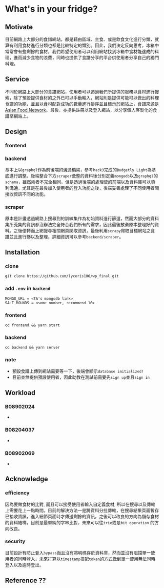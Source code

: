 # What's in your fridge?
## Motivate
目前網路上大部分的食譜網站，都是藉由區域、主食、或是飲食文化進行分類，就算有利用食材進行分類也都是比較特定的類別。因此，我們決定反向思考，冰箱中常常會有些剩餘的食材，我們希望使用者可以利用網站找到冰箱中食材能達成的料理，進而減少食物的浪費，同時也提供了食譜分享的平台供使用者分享自己的獨門料理。

## Service
不同於網路上大部分的食譜網站，使用者可以透過我們所提供的服務以食材進行搜索，除了預設提供食材的之外已可以手動輸入，網站則是提供可能可以做出的料理食譜的功能，並且以食材配對成功的數量進行排序並且標示於網站上，食譜來源是[Asian Food Network](https://asianfoodnetwork.com/)。最後，亦提供註冊以及登入網站，以分享個人客製化的食譜至網站上。

## Design
### frontend

### backend
基本上以`graphql`作為前後端的溝通橋梁，參考`hack3`完成的`Budgetly Light`為基底進行調整。後端整合下方`scraper`彙整的資料後分別定義`mongodb`以及`graphql`的`schema`，雖然兩者不完全相同，但是透過後端的處理使的前端以及資料庫可以順利溝通，尤其是在最後加入使用者的登入功能之後，後端妥善處理了不同使用者間接收資訊不同的功能。

### scraper
原本是計畫透過網路上搜尋到的訓練集作為初始資料進行篩選，然而大部分的資料集所蒐集的資訊都沒辦法完全符合我們所有的需求，因此最後放棄原本整理好的資料。之後便轉而上網搜尋相關網頁爬取資訊，最後利用`scrapy`爬取目標網站之食譜並且進行篩以及整理，詳細資訊可以參考`backend/scraper`。

## Installation
### clone
```
git clone https://github.com/lycoris106/wp_final.git
```
### add `.env` in `backend`
```
MONGO_URL = <TA's mongodb link>
SALT_ROUNDS = <some number, recommend 10>
```
### frontend
```
cd frontend && yarn start
```
### backend
```
cd backend && yarn server
```
### note
- 預設食譜上傳到網站需要等一下，後端會顯示`database initialized!`
- 目前並無提供預設使用者，因此助教在測試前需要先`sign up`並且`sign in`

## Workload
### B08902024
- 
### B08204037
- 
### B08902069
- 

## Acknowledge
### efficiency
因為要做食材的比對, 而且可以接受使用者輸入自定義食材, 所以在搜尋以及傳輸上需要花上一點時間。目前的解決方法一是將資料分批傳輸，在搜尋結果頁面暫存已接收資訊，進入細節頁面時才傳送剩餘的資訊。之後可以改良的方向為儲存食材的資料結構，目前是最單純的字串比對，未來可以往`trie`或是`bit operation` 的方向改良。

### security
目前設計有防止登入`bypass`而且沒有將明碼存於資料庫，然而並沒有阻擋單一使用者的同時登入，未來打算以`timestamp`搭配`token`的方式做到單一使用無法同時登入以及逾時登出。

## Reference ??